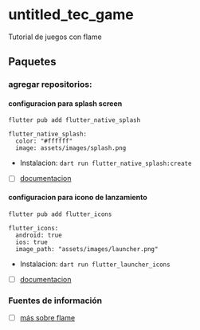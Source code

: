 # untitled_tec_game
Tutorial de juegos con flame

## Paquetes

### agregar repositorios:
#### configuracion para splash screen
`flutter pub add flutter_native_splash`

```
flutter_native_splash:
  color: "#ffffff"
  image: assets/images/splash.png
```
- Instalacion:
`dart run flutter_native_splash:create`
- [ ] [documentacion](https://pub.dev/packages/flutter_native_splash)

#### configuracion para icono de lanzamiento
`flutter pub add flutter_icons`
```
flutter_icons:
  android: true
  ios: true
  image_path: "assets/images/launcher.png"
```

- Instalacion:
`dart run flutter_launcher_icons`
- [ ] [documentacion](https://pub.dev/packages/flutter_launcher_icons)

### Fuentes de información
- [ ] [más sobre flame](https://docs.flame-engine.org)